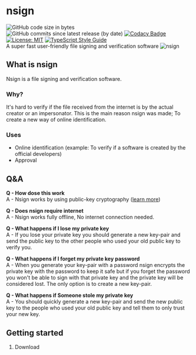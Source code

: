 # nsign
![GitHub code size in bytes](https://img.shields.io/github/languages/code-size/tarithj/nsign)
![GitHub commits since latest release (by date)](https://img.shields.io/github/commits-since/tarithj/nsign/latest)
[![Codacy Badge](https://app.codacy.com/project/badge/Grade/87bfd651a5764815acd1839132fc8c7f)](https://www.codacy.com/manual/tarithj/nsign/dashboard?utm_source=github.com&amp;utm_medium=referral&amp;utm_content=tarithj/nsign&amp;utm_campaign=Badge_Grade)
[![License: MIT](https://img.shields.io/badge/License-MIT-yellow.svg)](https://opensource.org/licenses/MIT)
[![TypeScript Style Guide](https://img.shields.io/badge/code%20style-google-blueviolet.svg)](https://github.com/google/gts)   
A super fast user-friendly file signing and verification software
![nsign](https://user-images.githubusercontent.com/29999281/95057528-f28c8300-0713-11eb-8505-84ddad700d3f.png)

## What is nsign
Nsign is a file signing and verification software.

### Why?
It's hard to verify if the file received from the internet is by the actual creator or an impersonator. 
This is the main reason nsign was made; To create a new way of online identification.

### Uses
* Online identification (example: To verify if a software is created by the official developers)
* Approval

## Q&A
**Q - How dose this work**   
A - Nsign works by using public-key cryptography ([learn more](https://en.wikipedia.org/wiki/Public-key_cryptography))

**Q - Does nsign require internet**   
A - Nsign works fully offline, No internet connection needed.

**Q - What happens if I lose my private key**   
A - If you lose your private key you should generate a new key-pair and send the public key to the other people who used your old public key to verify you.

**Q - What happens if I forget my private key password**   
A - When you generate your key-pair with a password nsign encrypts the private key with the password to keep it safe but if you forget the password you won't be able to sign with that private key and the private key will be considered lost. The only option is to create a new key-pair.

**Q - What happens if Someone stole my private key**   
A - You should quickly generate a new key-pair and send the new public key to the people who used your old public key and tell them to only trust your new key.

## Getting started
1. Download 
